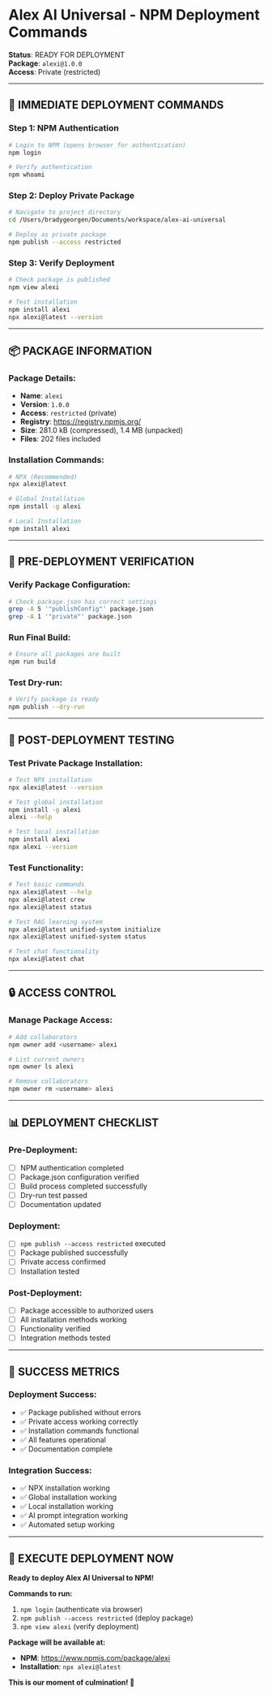 # Alex AI Universal - NPM Deployment Commands

**Status**: READY FOR DEPLOYMENT  
**Package**: `alexi@1.0.0`  
**Access**: Private (restricted)

---

## 🚀 **IMMEDIATE DEPLOYMENT COMMANDS**

### **Step 1: NPM Authentication**
```bash
# Login to NPM (opens browser for authentication)
npm login

# Verify authentication
npm whoami
```

### **Step 2: Deploy Private Package**
```bash
# Navigate to project directory
cd /Users/bradygeorgen/Documents/workspace/alex-ai-universal

# Deploy as private package
npm publish --access restricted
```

### **Step 3: Verify Deployment**
```bash
# Check package is published
npm view alexi

# Test installation
npm install alexi
npx alexi@latest --version
```

---

## 📦 **PACKAGE INFORMATION**

### **Package Details:**
- **Name**: `alexi`
- **Version**: `1.0.0`
- **Access**: `restricted` (private)
- **Registry**: https://registry.npmjs.org/
- **Size**: 281.0 kB (compressed), 1.4 MB (unpacked)
- **Files**: 202 files included

### **Installation Commands:**
```bash
# NPX (Recommended)
npx alexi@latest

# Global Installation
npm install -g alexi

# Local Installation
npm install alexi
```

---

## 🧪 **PRE-DEPLOYMENT VERIFICATION**

### **Verify Package Configuration:**
```bash
# Check package.json has correct settings
grep -A 5 '"publishConfig"' package.json
grep -A 1 '"private"' package.json
```

### **Run Final Build:**
```bash
# Ensure all packages are built
npm run build
```

### **Test Dry-run:**
```bash
# Verify package is ready
npm publish --dry-run
```

---

## 🔧 **POST-DEPLOYMENT TESTING**

### **Test Private Package Installation:**
```bash
# Test NPX installation
npx alexi@latest --version

# Test global installation
npm install -g alexi
alexi --help

# Test local installation
npm install alexi
npx alexi --version
```

### **Test Functionality:**
```bash
# Test basic commands
npx alexi@latest --help
npx alexi@latest crew
npx alexi@latest status

# Test RAG learning system
npx alexi@latest unified-system initialize
npx alexi@latest unified-system status

# Test chat functionality
npx alexi@latest chat
```

---

## 🔒 **ACCESS CONTROL**

### **Manage Package Access:**
```bash
# Add collaborators
npm owner add <username> alexi

# List current owners
npm owner ls alexi

# Remove collaborators
npm owner rm <username> alexi
```

---

## 📊 **DEPLOYMENT CHECKLIST**

### **Pre-Deployment:**
- [ ] NPM authentication completed
- [ ] Package.json configuration verified
- [ ] Build process completed successfully
- [ ] Dry-run test passed
- [ ] Documentation updated

### **Deployment:**
- [ ] `npm publish --access restricted` executed
- [ ] Package published successfully
- [ ] Private access confirmed
- [ ] Installation tested

### **Post-Deployment:**
- [ ] Package accessible to authorized users
- [ ] All installation methods working
- [ ] Functionality verified
- [ ] Integration methods tested

---

## 🎯 **SUCCESS METRICS**

### **Deployment Success:**
- ✅ Package published without errors
- ✅ Private access working correctly
- ✅ Installation commands functional
- ✅ All features operational
- ✅ Documentation complete

### **Integration Success:**
- ✅ NPX installation working
- ✅ Global installation working
- ✅ Local installation working
- ✅ AI prompt integration working
- ✅ Automated setup working

---

## 🚀 **EXECUTE DEPLOYMENT NOW**

**Ready to deploy Alex AI Universal to NPM!**

**Commands to run:**
1. `npm login` (authenticate via browser)
2. `npm publish --access restricted` (deploy package)
3. `npm view alexi` (verify deployment)

**Package will be available at:**
- **NPM**: https://www.npmjs.com/package/alexi
- **Installation**: `npx alexi@latest`

**This is our moment of culmination! 🖖**








